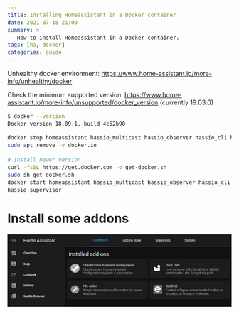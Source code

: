 ```yaml
---
title: Installing Homeassistant in a Docker container
date: 2021-07-18 21:00
summary: > 
   How to install Homeassistant in a Docker container.
tags: [ha, docker]
categories: guide
---
```



Unhealthy docker environment: https://www.home-assistant.io/more-info/unhealthy/docker

Check the minimum supported version: https://www.home-assistant.io/more-info/unsupported/docker_version (currently 19.03.0)

```bash
$ docker --version
Docker version 18.09.1, build 4c52b90
```

```bash
docker stop homeassistant hassio_multicast hassio_observer hassio_cli hassio_audio hassio_dns hassio_supervisor
sudo apt remove -y docker.io

# Install newer version
curl -fsSL https://get.docker.com -o get-docker.sh
sudo sh get-docker.sh
docker start homeassistant hassio_multicast hassio_observer hassio_cli hassio_audio hassio_dns
hassio_supervisor
```


# Install some addons
![Homeassistant addons](./homeassistant-addons.png)


